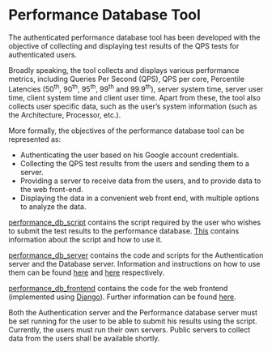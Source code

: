 # Performance Database Tool

The authenticated performance database tool has been developed with the objective of collecting and displaying test results of the QPS tests for authenticated users.

Broadly speaking, the tool collects and displays various performance metrics, including Queries Per Second (QPS), QPS per core, Percentile Latencies (50<sup>th</sup>, 90<sup>th</sup>, 95<sup>th</sup>, 99<sup>th</sup> and 99.9<sup>th</sup>), server system time, server user time, client system time and client user time. Apart from these, the tool also collects user specific data, such as the user’s system information (such as the Architecture, Processor, etc.).

More formally, the objectives of the performance database tool can be represented as:

* Authenticating the user based on his Google account credentials.
* Collecting the QPS test results from the users and sending them to a server.
* Providing a server to receive data from the users, and to provide data to the web front-end.
* Displaying the data in a convenient web front end, with multiple options to analyze the data.

[performance_db_script](performance_db_script/) contains the script required by the user who wishes to submit the test results to the performance database. [This](performance_db_script/ReadMe.md) contains information about the script and how to use it.

[performance_db_server](performance_db_server/) contains the code and scripts for the Authentication server and the Database server. Information and instructions on how to use them can be found [here](performance_db_server/auth_server/ReadMe.md) and [here](performance_db_server/data_server/ReadMe.md) respectively.

[performance_db_frontend](performance_db_frontend/) contains the code for the web frontend (implemented using [Django](https://www.djangoproject.com/)). Further information can be found [here](performance_db_frontend/ReadMe.md).

Both the Authentication server and the Performance database server must be set running for the user to be able to submit his results using the script. Currently, the users must run their own servers. Public servers to collect data from the users shall be available shortly.
